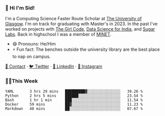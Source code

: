 ### 👋 Hi I'm Sid!
I'm a Computing Science Faster Route Scholar at [The University of Glasgow](https://gla.ac.uk). I'm on track for graduating with Master's in 2023. In the past I've worked on projects with [The Girl Code](https://thegirlcode.co/), [Data Science for India](), and [Sugar Labs](https://sugarlabs.org/). Back in highschool I was a member of [MINET](https://minet.co/). 

- 😄 Pronouns: He/Him
- ⚡ Fun fact: The benches outside the university library are the best place to nap on campus.

[📇 Contact](https://sid.gg/) · [🐦 Twitter](https://twitter.com/scholaronroad) · [👔 LinkedIn](https://linkedin.com/in/sidhant-bhavnani) · [📸 Instagram](https://www.instagram.com/bhavnani.pvt/) 

### 👨‍💻This Week
<!--START_SECTION:waka-->
```text
YAML       3 hrs 29 mins   █████████▓░░░░░░░░░░░░░░░   39.26 % 
Python     2 hrs 5 mins    ██████░░░░░░░░░░░░░░░░░░░   23.54 % 
Bash       1 hr 1 min      ███░░░░░░░░░░░░░░░░░░░░░░   11.54 % 
Docker     59 mins         ██▓░░░░░░░░░░░░░░░░░░░░░░   11.23 % 
Markdown   40 mins         ██░░░░░░░░░░░░░░░░░░░░░░░   07.67 % 
```
<!--END_SECTION:waka-->
